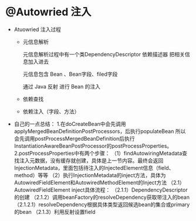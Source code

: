 # @Autowried 注入

- Atuowried 注入过程

  - 元信息解析

    元信息解析过程中有一个类DependencyDescriptor 依赖描述器 把相关信息加入进去

    元信息包含 Bean 、Bean字段、filed字段

    通过 Java 反射 进行 Bean 的注入

  - 依赖查找

  - 依赖注入（字段、方法）

- 自己的一点总结：
  1.在doCreateBean中会先调用applyMergedBeanDefinitionPostProcessors，后执行populateBean
  所以会先调用postProcessMergedBeanDefinition后执行InstantiationAwareBeanPostProcessor的postProcessProperties。
  2.postProcessProperties中有两个步骤：
  （1）findAutowiringMetadata查找注入元数据，没有缓存就创建，具体是上一节内容。最终会返回InjectionMetadata，里面包括待注入的InjectedElement信息（field、method）等等
  （2）执行InjectionMetadata的inject方法，具体为AutowiredFieldElement和AutowiredMethodElement的Inject方法
  （2.1）AutowiredFieldElement inject具体流程：
  （2.1.1）DependencyDescriptor的创建
  （2.1.2）调用beanFactory的resolveDependency获取带注入的bean
  （2.1.2.1）resolveDependency根据具体类型返回候选bean的集合或primary 的bean
  （2.1.3）利用反射设置field

  
  